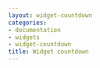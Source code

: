 ```yaml
---
layout: widget-countdown
categories:
- documentation
- widgets
- widget-countdown
title: Widget countdown
---
```

